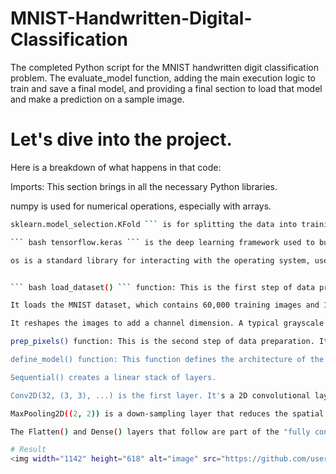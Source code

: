 # MNIST-Handwritten-Digital-Classification
The completed Python script for the MNIST handwritten digit classification problem. The evaluate_model function, adding the main execution logic to train and save a final model, and providing a final section to load that model and make a prediction on a sample image.

# Let's dive into the project.
Here is a breakdown of what happens in that code:

Imports: This section brings in all the necessary Python libraries.

numpy is used for numerical operations, especially with arrays.

``` bash
sklearn.model_selection.KFold ``` is for splitting the data into training and testing sets for cross-validation.

``` bash tensorflow.keras ``` is the deep learning framework used to build and train the neural network. The specific imports are for loading the MNIST dataset, preparing the labels (to_categorical), and defining the different layers of the CNN (Sequential, Conv2D, MaxPooling2D, etc.).

os is a standard library for interacting with the operating system, used later in the script to handle file paths.


``` bash load_dataset() ``` function: This is the first step of data preparation. It performs two key tasks:

It loads the MNIST dataset, which contains 60,000 training images and 10,000 test images of handwritten digits.

It reshapes the images to add a channel dimension. A typical grayscale image is 2D (height x width), but a CNN model expects a 3D input (height x width x channels). For MNIST, a single channel is added to represent grayscale images. The function also converts the integer labels (0-9) into a one-hot encoded format (e.g., the digit 7 becomes [0, 0, 0, 0, 0, 0, 0, 1, 0, 0]), which is required for the categorical cross-entropy loss function used in the model.

prep_pixels() function: This is the second step of data preparation. It normalizes the pixel values of the images. The original pixel values are integers ranging from 0 to 255. By dividing them by 255.0, the function scales them to a floating-point range of 0.0 to 1.0. This normalization is a common and important step in deep learning, as it helps the model's training process converge faster and more effectively.

define_model() function: This function defines the architecture of the Convolutional Neural Network (CNN).

Sequential() creates a linear stack of layers.

Conv2D(32, (3, 3), ...) is the first layer. It's a 2D convolutional layer with 32 filters, each of size 3×3. It extracts features from the input images using a 'relu' activation function.

MaxPooling2D((2, 2)) is a down-sampling layer that reduces the spatial dimensions of the feature maps, which helps reduce the number of parameters and computational cost.

The Flatten() and Dense() layers that follow are part of the "fully connected" portion of the network, which performs the final classification based on the features extracted by the convolutional layers.

# Result
<img width="1142" height="618" alt="image" src="https://github.com/user-attachments/assets/b2519a89-5158-4b97-93d8-60719f0519e1" />
